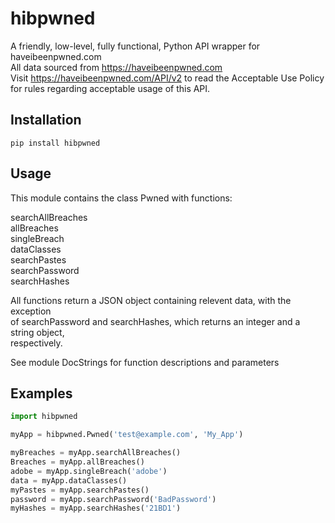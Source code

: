 # hibpwned
A friendly, low-level, fully functional, Python API wrapper for haveibeenpwned.com <br/>
All data sourced from https://haveibeenpwned.com <br/>
Visit https://haveibeenpwned.com/API/v2 to read the Acceptable Use Policy <br/>
for rules regarding acceptable usage of this API. <br/>


## Installation
```
pip install hibpwned
```


## Usage
This module contains the class Pwned with functions: <br/>

searchAllBreaches <br/>
allBreaches <br/>
singleBreach <br/>
dataClasses <br/>
searchPastes <br/>
searchPassword <br/>
searchHashes <br/>

All functions return a JSON object containing relevent data, with the exception <br/>
of searchPassword and searchHashes, which returns an integer and a string object, <br/>
respectively. <br/>

See module DocStrings for function descriptions and parameters <br/>


## Examples
```python
import hibpwned

myApp = hibpwned.Pwned('test@example.com', 'My_App')

myBreaches = myApp.searchAllBreaches()
Breaches = myApp.allBreaches()
adobe = myApp.singleBreach('adobe')
data = myApp.dataClasses()
myPastes = myApp.searchPastes()
password = myApp.searchPassword('BadPassword')
myHashes = myApp.searchHashes('21BD1')
```

